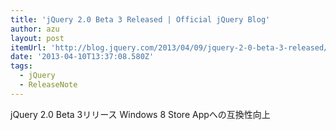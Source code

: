 ```yaml
---
title: 'jQuery 2.0 Beta 3 Released | Official jQuery Blog'
author: azu
layout: post
itemUrl: 'http://blog.jquery.com/2013/04/09/jquery-2-0-beta-3-released/'
date: '2013-04-10T13:37:08.580Z'
tags:
  - jQuery
  - ReleaseNote
---
```

jQuery 2.0 Beta 3リリース
Windows 8 Store Appへの互換性向上
